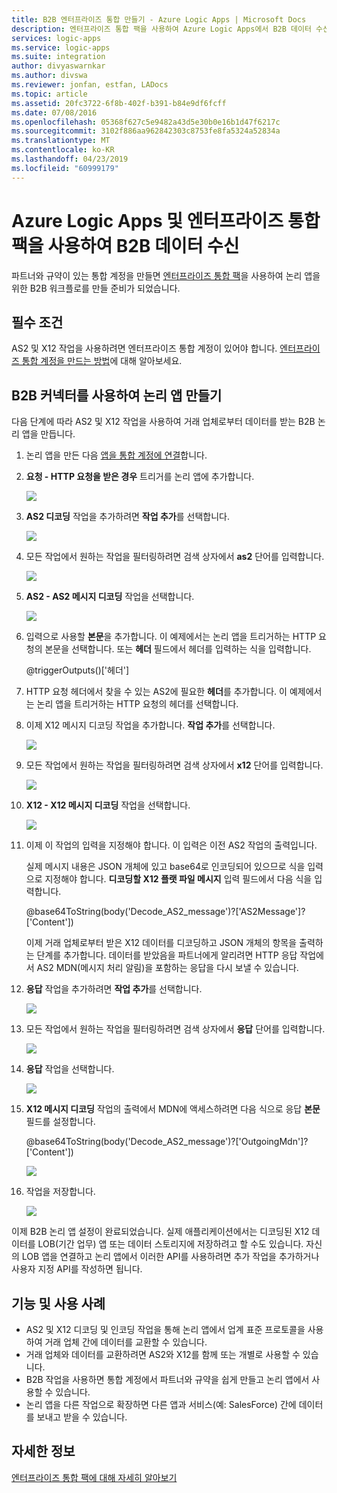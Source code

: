 ```yaml
---
title: B2B 엔터프라이즈 통합 만들기 - Azure Logic Apps | Microsoft Docs
description: 엔터프라이즈 통합 팩을 사용하여 Azure Logic Apps에서 B2B 데이터 수신
services: logic-apps
ms.service: logic-apps
ms.suite: integration
author: divyaswarnkar
ms.author: divswa
ms.reviewer: jonfan, estfan, LADocs
ms.topic: article
ms.assetid: 20fc3722-6f8b-402f-b391-b84e9df6fcff
ms.date: 07/08/2016
ms.openlocfilehash: 05368f627c5e9482a43d5e30b0e16b1d47f6217c
ms.sourcegitcommit: 3102f886aa962842303c8753fe8fa5324a52834a
ms.translationtype: MT
ms.contentlocale: ko-KR
ms.lasthandoff: 04/23/2019
ms.locfileid: "60999179"
---
```

# <a name="receive-b2b-data-with-azure-logic-apps-and-enterprise-integration-pack"></a>Azure Logic Apps 및 엔터프라이즈 통합 팩을 사용하여 B2B 데이터 수신

파트너와 규약이 있는 통합 계정을 만들면 [엔터프라이즈 통합 팩](logic-apps-enterprise-integration-overview.md)을 사용하여 논리 앱을 위한 B2B 워크플로를 만들 준비가 되었습니다.

## <a name="prerequisites"></a>필수 조건

AS2 및 X12 작업을 사용하려면 엔터프라이즈 통합 계정이 있어야 합니다. [엔터프라이즈 통합 계정을 만드는 방법](../logic-apps/logic-apps-enterprise-integration-accounts.md)에 대해 알아보세요.

## <a name="create-a-logic-app-with-b2b-connectors"></a>B2B 커넥터를 사용하여 논리 앱 만들기

다음 단계에 따라 AS2 및 X12 작업을 사용하여 거래 업체로부터 데이터를 받는 B2B 논리 앱을 만듭니다.

1. 논리 앱을 만든 다음 [앱을 통합 계정에 연결](../logic-apps/logic-apps-enterprise-integration-accounts.md)합니다.

2. **요청 - HTTP 요청을 받은 경우** 트리거를 논리 앱에 추가합니다.

    ![](./media/logic-apps-enterprise-integration-b2b/flatfile-1.png)

3. **AS2 디코딩** 작업을 추가하려면 **작업 추가**를 선택합니다.

    ![](./media/logic-apps-enterprise-integration-b2b/transform-2.png)

4. 모든 작업에서 원하는 작업을 필터링하려면 검색 상자에서 **as2** 단어를 입력합니다.

    ![](./media/logic-apps-enterprise-integration-b2b/b2b-5.png)

5. **AS2 - AS2 메시지 디코딩** 작업을 선택합니다.

    ![](./media/logic-apps-enterprise-integration-b2b/b2b-6.png)

6. 입력으로 사용할 **본문**을 추가합니다. 
   이 예제에서는 논리 앱을 트리거하는 HTTP 요청의 본문을 선택합니다. 또는 **헤더** 필드에서 헤더를 입력하는 식을 입력합니다.

    @triggerOutputs()['헤더']

7. HTTP 요청 헤더에서 찾을 수 있는 AS2에 필요한 **헤더**를 추가합니다. 
   이 예제에서는 논리 앱을 트리거하는 HTTP 요청의 헤더를 선택합니다.

8. 이제 X12 메시지 디코딩 작업을 추가합니다. **작업 추가**를 선택합니다.

    ![](./media/logic-apps-enterprise-integration-b2b/b2b-9.png)

9. 모든 작업에서 원하는 작업을 필터링하려면 검색 상자에서 **x12** 단어를 입력합니다.

    ![](./media/logic-apps-enterprise-integration-b2b/b2b-10.png)

10. **X12 - X12 메시지 디코딩** 작업을 선택합니다.

    ![](./media/logic-apps-enterprise-integration-b2b/b2b-as2message.png)

11. 이제 이 작업의 입력을 지정해야 합니다. 
    이 입력은 이전 AS2 작업의 출력입니다.

    실제 메시지 내용은 JSON 개체에 있고 base64로 인코딩되어 있으므로 식을 입력으로 지정해야 합니다. 
    **디코딩할 X12 플랫 파일 메시지** 입력 필드에서 다음 식을 입력합니다.
    
    @base64ToString(body('Decode_AS2_message')?['AS2Message']?['Content'])

    이제 거래 업체로부터 받은 X12 데이터를 디코딩하고 JSON 개체의 항목을 출력하는 단계를 추가합니다. 
    데이터를 받았음을 파트너에게 알리려면 HTTP 응답 작업에서 AS2 MDN(메시지 처리 알림)을 포함하는 응답을 다시 보낼 수 있습니다.

12. **응답** 작업을 추가하려면 **작업 추가**를 선택합니다.

    ![](./media/logic-apps-enterprise-integration-b2b/b2b-14.png)

13. 모든 작업에서 원하는 작업을 필터링하려면 검색 상자에서 **응답** 단어를 입력합니다.

    ![](./media/logic-apps-enterprise-integration-b2b/b2b-15.png)

14. **응답** 작업을 선택합니다.

    ![](./media/logic-apps-enterprise-integration-b2b/b2b-16.png)

15. **X12 메시지 디코딩** 작업의 출력에서 MDN에 액세스하려면 다음 식으로 응답 **본문** 필드를 설정합니다.

    @base64ToString(body('Decode_AS2_message')?['OutgoingMdn']?['Content'])

    ![](./media/logic-apps-enterprise-integration-b2b/b2b-17.png)  

16. 작업을 저장합니다.

    ![](./media/logic-apps-enterprise-integration-b2b/transform-5.png)  

이제 B2B 논리 앱 설정이 완료되었습니다. 실제 애플리케이션에서는 디코딩된 X12 데이터를 LOB(기간 업무) 앱 또는 데이터 스토리지에 저장하려고 할 수도 있습니다. 자신의 LOB 앱을 연결하고 논리 앱에서 이러한 API를 사용하려면 추가 작업을 추가하거나 사용자 지정 API를 작성하면 됩니다.

## <a name="features-and-use-cases"></a>기능 및 사용 사례

* AS2 및 X12 디코딩 및 인코딩 작업을 통해 논리 앱에서 업계 표준 프로토콜을 사용하여 거래 업체 간에 데이터를 교환할 수 있습니다.
* 거래 업체와 데이터를 교환하려면 AS2와 X12를 함께 또는 개별로 사용할 수 있습니다.
* B2B 작업을 사용하면 통합 계정에서 파트너와 규약을 쉽게 만들고 논리 앱에서 사용할 수 있습니다.
* 논리 앱을 다른 작업으로 확장하면 다른 앱과 서비스(예: SalesForce) 간에 데이터를 보내고 받을 수 있습니다.

## <a name="learn-more"></a>자세한 정보
[엔터프라이즈 통합 팩에 대해 자세히 알아보기](logic-apps-enterprise-integration-overview.md)
